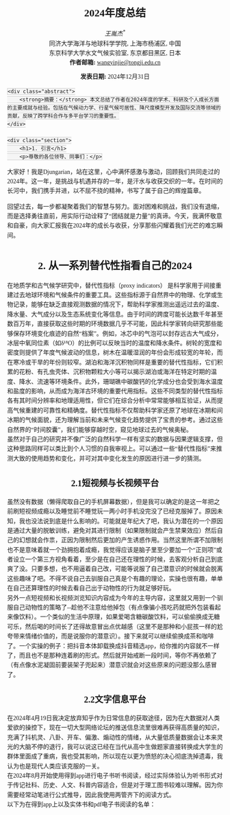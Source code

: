 <html lang="zh">
<head>
    <meta charset="UTF-8">
    <meta name="viewport" content="width=device-width, initial-scale=1.0">
    <title>2024年度总结</title>
    <style>
        body {
            font-family: serif;
            padding: 20px;
            line-height: 1.6;
        }
        h1, h2, h3 {
            text-align: center;
        }
        h1 {
            font-size: 24px;
            margin-top: 20px;
        }
        h2 {
            font-size: 20px;
            margin-top: 30px;
        }
        h3 {
            font-size: 18px;
            margin-top: 20px;
        }
        .author {
            text-align: center;
            font-style: italic;
        }
        .affiliation {
            text-align: center;
            font-size: 14px;
            margin-bottom: 10px;
        }
        .abstract {
            border: 1px solid #ccc;
            padding: 10px;
            margin: 20px 0;
            background-color: #f9f9f9;
        }
        .section {
            margin-top: 40px;
        }
        footer {
            margin-top: 50px;
            text-align: center;
            font-size: 12px;
            color: #777;
        }
        code {
            background-color: #f5f5f5;
            border: 1px solid #ccc;
            padding: 2px 4px;
            font-family: monospace;
        }
    </style>
</head>
<body>
    <h1>2024年度总结</h1>
    <div class="author">王胤杰<sup>*</sup></div>
    <div class="affiliation">
        同济大学海洋与地球科学学院, 上海市杨浦区, 中国<br>
        东京科学大学水文气候实验室, 东京都目黑区, 日本<br>
        <strong>作者邮箱:</strong> <a href="mailto:wangyinjie@tongji.edu.cn">wangyinjie@tongji.edu.cn </a>
            </div>
    <div class="affiliation"><strong>发表日期:</strong> 2024年12月31日</div>

    <div class="abstract">
        <strong>摘要：</strong> 本文总结了作者在2024年度的学术、科研及个人成长方面的主要成就与经验。包括在气候动力学、行星气候可居性、降尺度模型开发及国际交流等领域的贡献，反映了跨学科合作与多平台学习的重要性。
    </div>

    <div class="section">
        <h1>1. 引言</h1>
        <p>尊敬的各位领导、同事们：</p>

<p>大家好！我是Djungarian，站在这里，心中满怀感激与激动，回顾我们共同走过的2024年。这一年，是挑战与机遇并存的一年，是汗水与收获交织的一年。在时间的长河中，我们携手并进，以不屈不挠的精神，书写了属于自己的辉煌篇章。
</p>
<p>回望过去，每一步都凝聚着我们的智慧与努力。面对困难和挑战，我们没有退缩，而是选择勇往直前，用实际行动诠释了“团结就是力量”的真谛。今天，我满怀敬意和自豪，向大家汇报我在2024年的成长与收获，分享那些闪耀着我们光芒的难忘瞬间。
</p>
    </div>
    <div class="section">
    <h1>2. 从一系列替代性指看自己的2024</h1>
    在地质学和古气候学研究中，替代性指标（proxy indicators） 是科学家用于间接重建过去地球环境和气候条件的重要工具。这些指标源于自然界中的物理、化学或生物记录，能够在缺乏直接观测数据的情况下，帮助科学家推测出遥远过去的温度、降水量、大气成分以及生态系统变化等信息。由于时间的跨度可能长达数千年甚至数百万年，直接获取这些时期的环境数据几乎不可能，因此科学家转向研究那些能够保存环境变化痕迹的自然“档案”。例如，冰芯中的气泡可以封存远古大气成分，冰层中氧同位素（如δ¹⁸O）的比例可以反映当时的温度和降水条件。树轮的宽度和密度则提供了年度气候波动的信息，树木在温暖湿润的年份会形成较宽的年轮，而在寒冷或干旱的年份则较窄。湖泊和海洋沉积物同样是重要的替代性指标，它们积累的花粉、有孔虫壳体、沉积物颗粒大小等可以揭示湖泊或海洋在特定时期的温度、降水、流速等环境条件。此外，珊瑚礁中碳酸钙的化学成分也会受到海水温度和盐度的影响，从而成为海洋古环境的重要代用指标。这些不同类型的替代性指标各有其时间分辨率和地理适用性，但它们在综合分析中常常能够相互验证，从而提高气候重建的可靠性和精确度。替代性指标不仅帮助科学家还原了地球在冰期和间冰期的气候面貌，还为理解当前和未来气候变化趋势提供了宝贵的参考。通过这些自然界的“时间胶囊”，我们能够穿越时空，窥见地球过去的气候奥秘。<br>
    虽然对于自己的研究并不像广泛的自然科学一样有坚实的数据与因果逻辑支撑，但这种思路同样可以类比到个人习惯的自我审视上。可以通过一些“替代性指标”来推测大致的使用趋势和变化，并可对其中变化发生的原因进行进一步的猜测。
        <h2>2.1短视频与长视频平台</h2>
        虽然没有数据（懒得爬取自己的手机屏幕数据），但是我可以确定的是这一年把之前刷短视频成瘾以及睡觉前不睡觉玩一两小时手机没完没了已经克服掉了。原因未知，我也没法说到底是什么影响的。可能就是年纪大了吧，我认为潜在的一个原因是通过大量的脱敏训练，避免对其进行限制（如果限制就会产生禁果效应）然后自己的幻想就会作祟，正因为限制然后更加的产生诱惑作用。当然这里所谓不加限制也不是意味着就一个劲拥抱着成瘾，我觉得应该是脑子里至少要加一个“正则项”或者设立一个第三方视角看着，至少是在自己还在理性的时候，去客观分析自己到底爽了没。只要多想，也不用逼着自己改，可能等说服了自己潜意识的时候就会脱离这些趣味了吧。不得不说自己去驯服自己真是个有趣的理论，实操也很有趣，单单在自己还算理性的时候去看自己出于动物性的行为就足够好玩。<br>
        另外一点短视频和长视频浏览知识内容成为今年的主导内容，这里就又用到一个驯服自己动物性的策略了--趁他不注意给他掉包（有点像骗小孩吃药就把外包装看起来像饮料）。一个类似的生活中原理，如果爱喝含糖碳酸饮料，可以偷偷换成无糖可乐，然后喝的时间长了还得故意冒出点优越感（这里不是那种和小屁孩一样的尬夸带来情绪价值的，而是说服你的潜意识）。接下来就可以继续偷换成茶和咖啡了。一个实操的例子：把抖音本体卸载换成抖音精选app，给你推的内容就不一样了，而且也不是那种连着刷的形式。然后就开始戒断一段时间，等你不再依赖了（有点像水泥凝固前要装架子兜起来）潜意识就会对这些原来的问题没那么感冒了。
        <h2>2.2文字信息平台</h2>
在2024年4月19日我决定放弃知乎作为日常信息的获取途径，因为在大数据对人类爱欲的操控下，现在一切大型网络论坛的推送信息流里很难再获得高质量的知识，充满了抖机灵、八卦、开车、偏激、煽动性的情绪，从大量低质量数据会让本来灵光的大脑不停的退行，我可以说这已经在当代从高中生做题家直接转换成大学生的群体里面成了重病，我也受其影响，所以现在以更为愤怒的决心彻底洗掉遗毒，我认为也是现代人类应该克服的一关。<br>
在2024年8月开始使用得到app进行电子书听书阅读，经过实际体验认为听书形式对于传记社科、历史、人文、科普内容适合，但是对于理工图书较难以理解。因为你需要经常动笔进行公式推导，因此我使用两管齐下的阅读方式。<br>
以下为在得到app上以及实体书和pdf电子书阅读的名单：
<head>
    <meta charset="UTF-8">
    <meta name="viewport" content="width=device-width, initial-scale=1.0">
    <title>本年度阅读书籍汇总</title>
    <style>
        /* 表格专用容器 */
        .table-container {
            width: 100%;
            display: flex;
            justify-content: center; /* 水平居中 */
            align-items: center; /* 垂直居中 */
            margin: 10px 0;
            overflow-x: auto; /* 防止内容溢出 */
        }

        .table-container table {
            width: 90%; /* 表格宽度减少 */
            max-width: 800px; /* 最大宽度更小 */
            border-collapse: collapse;
            table-layout: fixed;
            font-size: 12px; /* 字体缩小 */
            line-height: 1.1; /* 行距更紧凑 */
        }

        .table-container th,
        .table-container td {
            border: 1px solid #000;
            padding: 2px 4px; /* 单元格内边距更小 */
            text-align: left;
            word-wrap: break-word;
            word-break: break-word;
        }

        .table-container th {
            background-color: #f4f4f4;
            font-size: 12px; /* 表头字体稍小 */
        }

        /* 滚动条美化 */
        .table-container::-webkit-scrollbar {
            height: 6px;
        }

        .table-container::-webkit-scrollbar-track {
            background: #f1f1f1;
        }

        .table-container::-webkit-scrollbar-thumb {
            background: #888;
            border-radius: 3px;
        }

        .table-container::-webkit-scrollbar-thumb:hover {
            background: #555;
        }
    </style>
</head>
<body>
    <div class="table-container">
    <table>
        <thead>
            <tr>
                <th>序号</th>
                <th>中文名</th>
                <th>副标题</th>
                <th>作者</th>
                <th>出版社</th>
                <th>原作名</th>
                <th>译者</th>
            </tr>
        </thead>
        <tbody>
            <tr>
                <td>1</td>
                <td>探路之役：1978—1992年的中国经济改革</td>
                <td></td>
                <td>萧冬连</td>
                <td>社会科学文献出版社</td>
                <td></td>
                <td></td>
            </tr>
            <tr>
                <td>2</td>
                <td>控制论</td>
                <td>或动物与机器的控制和通信的科学</td>
                <td>[美] 诺伯特·维纳</td>
                <td>商务印书馆</td>
                <td>Cybernetics: or the Control and Communication in the Animal and the Machine</td>
                <td>王文浩</td>
            </tr>
            <tr>
                <td>3</td>
                <td>小镇喧嚣</td>
                <td>一个乡镇政治运作的演绎与阐释</td>
                <td>吴毅</td>
                <td>生活·读书·新知三联书店</td>
                <td></td>
                <td></td>
            </tr>
            <tr>
                <td>4</td>
                <td>现象学入门</td>
                <td>胡塞尔的认识批判</td>
                <td>何涛</td>
                <td>社会科学文献出版社</td>
                <td></td>
                <td></td>
            </tr>
            <tr>
                <td>5</td>
                <td>论中国</td>
                <td></td>
                <td>[美] 亨利·基辛格</td>
                <td>中信出版社</td>
                <td>On China</td>
                <td>胡利平 / 林华</td>
            </tr>
            <tr>
                <td>6</td>
                <td>爱欲与文明</td>
                <td></td>
                <td>[美] 赫伯特·马尔库塞</td>
                <td>上海译文出版社</td>
                <td></td>
                <td>黄勇 / 薛民</td>
            </tr>
            <tr>
                <td>7</td>
                <td>精神分析引论</td>
                <td></td>
                <td>[奥] 西格蒙德·弗洛伊德</td>
                <td>上海译文出版社</td>
                <td></td>
                <td>黄珊</td>
            </tr>
            <tr>
                <td>8</td>
                <td>寻找宜居行星</td>
                <td></td>
                <td>James Kasting</td>
                <td>上海教育出版社</td>
                <td>How to Find a Habitable Planet</td>
                <td>郑永春 / 刘晗</td>
            </tr>
            <tr>
                <td>9</td>
                <td>辩证唯物主义原理-第三版</td>
                <td></td>
                <td>萧前</td>
                <td>北京师范大学出版社</td>
                <td></td>
                <td></td>
            </tr>
            <tr>
                <td>10</td>
                <td>娱乐至死</td>
                <td></td>
                <td>[美] 尼尔·波兹曼</td>
                <td>中信出版社</td>
                <td>Amusing Ourselves to Death: Public Discourse in the Age of Show Business</td>
                <td>章艳</td>
            </tr>
            <tr>
                <td>11</td>
                <td>科学哲学视野中的复杂系统与模拟方法</td>
                <td></td>
                <td>齐磊磊</td>
                <td>中国社会科学出版社</td>
                <td></td>
                <td></td>
            </tr>
            <tr>
                <td>12</td>
                <td>我们时代的神经症人格</td>
                <td></td>
                <td>[德] 卡伦·霍妮</td>
                <td>上海文化出版社</td>
                <td></td>
                <td>郑世彦</td>
            </tr>
            <tr>
                <td>13</td>
                <td>个体心理学</td>
                <td></td>
                <td>[奥] 阿尔弗雷德·阿德勒</td>
                <td>湖南文艺出版社</td>
                <td>The Practice and Theory of Individual Psychology</td>
                <td>谢海伦 / 王明霞 / 张倩倩</td>
            </tr>
            <tr>
                <td>14</td>
                <td>爱的艺术</td>
                <td></td>
                <td>[美] 艾里希·弗洛姆</td>
                <td>人民文学出版社</td>
                <td></td>
                <td>刘福堂</td>
            </tr>
            <tr>
                <td>15</td>
                <td>筚路维艰</td>
                <td>中国社会主义路径的五次选择</td>
                <td>萧冬连</td>
                <td>社会科学文献出版社</td>
                <td></td>
                <td></td>
            </tr>
            <tr>
                <td>16</td>
                <td>置身事内</td>
                <td>中国政府与经济发展</td>
                <td>兰小欢</td>
                <td>上海人民出版社</td>
                <td></td>
                <td></td>
            </tr>
            <tr>
                <td>17</td>
                <td>心理动机</td>
                <td>激发行动力的底层逻辑</td>
                <td>[瑞] 安吉拉·阿霍拉</td>
                <td>人民邮电出版社</td>
                <td></td>
                <td>邝慧玲</td>
            </tr>
            <tr>
                <td>18</td>
                <td>行星的秘密生活</td>
                <td>太阳系的秩序、混乱与独特性</td>
                <td>[英] 保罗·默丁</td>
                <td>浙江科学技术出版社</td>
                <td></td>
                <td>陈锐珊</td>
            </tr>
            <tr>
                <td>19</td>
                <td>县中的孩子</td>
                <td>中国县域教育生态</td>
                <td>林小英</td>
                <td>上海人民出版社</td>
                <td></td>
                <td></td>
            </tr>
            <tr>
                <td>20</td>
                <td>性心理学</td>
                <td></td>
                <td>[英] 哈夫洛克·霭理士</td>
                <td>国际文化出版公司</td>
                <td></td>
                <td>潘光旦</td>
            </tr>
            <tr>
                <td>21</td>
                <td>地球的故事</td>
                <td>从一粒星尘到充满生命的世界，45亿年的地球演化史诗</td>
                <td>[美] 罗伯特·哈森</td>
                <td>中信出版集团</td>
                <td>The Story of Earth</td>
                <td>刘小鸥</td>
            </tr>
            <tr>
                <td>22</td>
                <td>混沌</td>
                <td>开创一门新科学</td>
                <td>[美] 詹姆斯·格雷克</td>
                <td>图灵｜人民邮电出版社</td>
                <td>Chaos: Making a New Science</td>
                <td>楼伟珊</td>
            </tr>
            <tr>
                <td>23</td>
                <td>毛泽东选集第一卷</td>
                <td></td>
                <td>毛泽东</td>
                <td>人民出版社</td>
                <td></td>
                <td></td>
            </tr>
            <tr>
                <td>24</td>
                <td>科学社会主义基础理论研究</td>
                <td></td>
                <td>秦宣</td>
                <td>北京师范大学出版社</td>
                <td></td>
                <td></td>
            </tr>
            <tr>
                <td>25</td>
                <td>探索者的海洋</td>
                <td>斯托梅尔自传</td>
                <td>[美]亨利·斯托梅尔</td>
                <td>海洋出版社</td>
                <td>The Sea of Beholder</td>
                <td>贾复、黄瑞新</td>
            </tr>
            <tr>
                <td>26</td>
                <td>君主论</td>
                <td></td>
                <td>[意]尼可罗·马基亚维利</td>
                <td>中华书局</td>
                <td>The Prince</td>
                <td>吕健忠</td>
            </tr>
            <tr>
                <td>27</td>
                <td>为什么</td>
                <td>关于因果关系的新科学</td>
                <td>[美]朱迪亚·珀尔、[美]达纳·麦肯齐</td>
                <td>中信出版社</td>
                <td>The book of why ：The new science of cause and effect</td>
                <td>江生 / 于华</td>
            </tr>
        </tbody>
    </table>
    </div>
</body>
<h2>2.3社交媒体平台</h2>

<h1>3.从三个方面复盘自己的2024</h1>
<h2>3.1工作</h2>
首先是争取到了未来的研究主题是自己当前热忱的，这点挺好，做自己有点兴趣的内容是很能够废寝忘食进入心流状态的。当然更多应该说的是工作当中遇到的问题的反思，首先是今年扎实认识到了胳膊拗不过大腿，人胜不了天。初三班主任勉励我们的主要旋律是人有多大胆地有多大产。这个在历史上起过巨大的积极作用，能够把自己潜力逼出来。这也一直秉持过了我整个高中。但是其实也隐藏着危机，在高中是执迷不悟，无法认清现实（这个无法认清现实的意思不是眼高手低，而是没法认清现实就做不出来基于实际情况的正确决策）在大学是容易把自己逼的太死，容易饼摊太大然后自己处理不完了，或者直接挑战自己身体极限把身体搞出问题。
<h2>3.2学习</h2>
本科期间走过的正路邪路直路弯路给我积累了不少东西，通识博雅了很多庶民知识，这些东西虽然基础和较为低级，但是也能起到凝结核的作用，让那些正儿八经的东西生长出来。我从小到大本身兴趣就挺多的，在大学的自由氛围也探索了不少内容，虽然看起来和老本行没什么用，但是我隐约能感觉到它能帮助我的实际工作。现在我储备的数据量以及这些数据训练出来的2024版本人脑大模型已经能够让我去尝试一点更为抽象、更为理论、更为科班的内容乃至是形式科学了。所以最近做的一边是2.2内容里面的通识内容整合专业化，另一方面是开始大胆尝试啃硬骨头，抱有饶有兴趣的心态去尝试理解一些哲学（辩证唯物主义、现象学、科学技术哲学）数学（辛几何、偏微分方程、矢量运算）物理（理论力学、统计物理、数学物理方法）的内容。前者个人感觉是可以做下去的，后者刚刚开始，成效未知。
<h2>3.3生活</h2>
成就：
1.学会早睡早起，从高三高考结束后对于睡眠问题是完全没有节制的，从2024年11月开始学会进行有规律节制的睡眠规划。基本保持东京时间1点半睡觉，9点半起床。你还觉得这个很晚吗？我之前如果完全没有节制的情况下是三四五点睡觉，十二点一点起床的。具体策略其实不是定点睡觉，而是定点起床，不睡自然醒的觉，这样晚上容易困。<br>
2.学会逛超市，买生活物资，过日子：本科阶段由于各种原因（占大头的是中国太方便了以及太忙）基本不去超市买生活物资，来了东京之后的特殊情况被迫学会过的像家庭主妇一样买清洁用品、买生食材进行烹饪。另外还会给自己买水果吃买奶喝，之前我从来不会主动去做这些事情。具体原因为什么我也不知道，可能是INTP的某些奇怪的点吧。<br>
3.学会健身，在这之前对自己身体完全是不在乎的情况，随便用，随便乱吃。去年底可能算是个潜在的开始，进行过一次激进的绝食减肥，但是后来吃碳水太少了导致晕，就停止了。今年这次在去年的基础上又掉了6kg体重，体脂率降到了15％（但是应该低估了3％，网上说是体脂秤通病，真正的15绝对可以看到腹肌纹路，我现在情况是还不太清楚）还耦合上了增肌健身，目的是增加基础代谢率让我多吃也不胖。减脂增肌行动的动因原因不明，有可能是夏令营最后一天和我导师meeting时候他上来就劝我注意身体，也有可能是东京男人臭美风气（我去过的男士最精干的城市，之前所有地方是只有女的精干）也把我感染了，东京这边男的很重视健身、增肌以及其他体育活动。

<h1>4.2024的遗憾与不足及2025的预期</h1>

<h1>5.致谢</h1>
感谢Github老板汤姆·普雷斯顿·沃纳让我把这个页面上传到Github上，感谢蒂姆·伯纳斯·李创立超文本标记语言语言让我把这些文字写下来。
<body>
    <footer>
        <p>* 通讯作者</p>
        <p>版权所有 © 2024 王胤杰</p>
    </footer>
</body>



